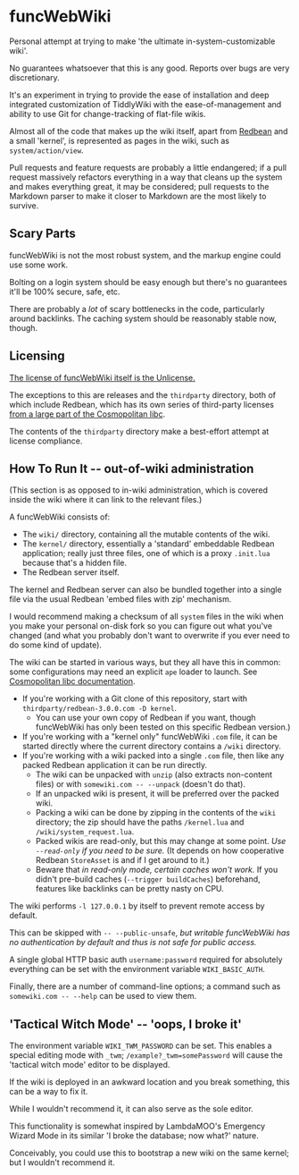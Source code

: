 # funcWebWiki

Personal attempt at trying to make 'the ultimate in-system-customizable wiki'.

No guarantees whatsoever that this is any good. Reports over bugs are very discretionary.

It's an experiment in trying to provide the ease of installation and deep integrated customization of TiddlyWiki with the ease-of-management and ability to use Git for change-tracking of flat-file wikis.

Almost all of the code that makes up the wiki itself, apart from [Redbean](https://redbean.dev) and a small 'kernel', is represented as pages in the wiki, such as `system/action/view`.

Pull requests and feature requests are probably a little endangered; if a pull request massively refactors everything in a way that cleans up the system and makes everything great, it may be considered; pull requests to the Markdown parser to make it closer to Markdown are the most likely to survive.

## Scary Parts

funcWebWiki is not the most robust system, and the markup engine could use some work.

Bolting on a login system should be easy enough but there's no guarantees it'll be 100% secure, safe, etc.

There are probably a _lot_ of scary bottlenecks in the code, particularly around backlinks. The caching system should be reasonably stable now, though.

## Licensing

[The license of funcWebWiki itself is the Unlicense.](COPYING)

The exceptions to this are releases and the `thirdparty` directory, both of which include Redbean, which has its own series of third-party licenses [from a large part of the Cosmopolitan libc](https://github.com/jart/cosmopolitan/).

The contents of the `thirdparty` directory make a best-effort attempt at license compliance.

## How To Run It -- out-of-wiki administration

(This section is as opposed to in-wiki administration, which is covered inside the wiki where it can link to the relevant files.)

A funcWebWiki consists of:

* The `wiki/` directory, containing all the mutable contents of the wiki.
* The `kernel/` directory, essentially a 'standard' embeddable Redbean application; really just three files, one of which is a proxy `.init.lua` because that's a hidden file.
* The Redbean server itself.

The kernel and Redbean server can also be bundled together into a single file via the usual Redbean 'embed files with zip' mechanism.

I would recommend making a checksum of all `system` files in the wiki when you make your personal on-disk fork so you can figure out what you've changed (and what you probably don't want to overwrite if you ever need to do some kind of update).

The wiki can be started in various ways, but they all have this in common: some configurations may need an explicit `ape` loader to launch. See [Cosmopolitan libc documentation](https://justine.lol/cosmopolitan/).

* If you're working with a Git clone of this repository, start with `thirdparty/redbean-3.0.0.com -D kernel`.
	* You can use your own copy of Redbean if you want, though funcWebWiki has only been tested on this specific Redbean version.)
* If you're working with a "kernel only" funcWebWiki `.com` file, it can be started directly where the current directory contains a `/wiki` directory.
* If you're working with a wiki packed into a single `.com` file, then like any packed Redbean application it can be run directly.
	* The wiki can be unpacked with `unzip` (also extracts non-content files) or with `somewiki.com -- --unpack` (doesn't do that).
	* If an unpacked wiki is present, it will be preferred over the packed wiki.
	* Packing a wiki can be done by zipping in the contents of the `wiki` directory; the zip should have the paths `/kernel.lua` and `/wiki/system_request.lua`.
	* Packed wikis are read-only, but this may change at some point. _Use `--read-only` if you need to be sure._ (It depends on how cooperative Redbean `StoreAsset` is and if I get around to it.)
	* Beware that _in read-only mode, certain caches won't work._ If you didn't pre-build caches (`--trigger buildCaches`) beforehand, features like backlinks can be pretty nasty on CPU.

The wiki performs `-l 127.0.0.1` by itself to prevent remote access by default.

This can be skipped with `-- --public-unsafe`, _but writable funcWebWiki has no authentication by default and thus is not safe for public access._

A single global HTTP basic auth `username:password` required for absolutely everything can be set with the environment variable `WIKI_BASIC_AUTH`.

Finally, there are a number of command-line options; a command such as `somewiki.com -- --help` can be used to view them.

## 'Tactical Witch Mode' -- 'oops, I broke it'

The environment variable `WIKI_TWM_PASSWORD` can be set. This enables a special editing mode with `_twm`; `/example?_twm=somePassword` will cause the 'tactical witch mode' editor to be displayed.

If the wiki is deployed in an awkward location and you break something, this can be a way to fix it.

While I wouldn't recommend it, it can also serve as the sole editor.

This functionality is somewhat inspired by LambdaMOO's Emergency Wizard Mode in its similar 'I broke the database; now what?' nature.

Conceivably, you could use this to bootstrap a new wiki on the same kernel; but I wouldn't recommend it.

